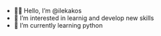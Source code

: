 - 🤙🏽 Hello, I’m @ilekakos
- 🏹 I’m interested in learnig and develop new skills
- 🐍 I’m currently learning python

<!---
ilekakos/ilekakos is a ✨ special ✨ repository because its `README.md` (this file) appears on your GitHub profile.
You can click the Preview link to take a look at your changes.
--->
